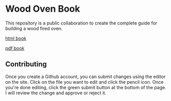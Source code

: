 
# Wood Oven Book

This repository is a public collaboration to create the complete guide for building a
wood fired oven.

[html book](https://s3-us-west-2.amazonaws.com/19f075ca4a482833.media/wood_oven_book.html)

[pdf book](https://s3-us-west-2.amazonaws.com/19f075ca4a482833.media/wood_oven_book.pdf)


## Contributing

Once you create a Github account, you can submit changes using the editor on the site.
Click on the file you want to edit and click the pencil icon.
Once you're done editing, click the green submit button at the bottom of the page.
I will review the change and approve or reject it.



